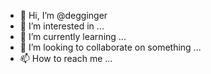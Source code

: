 - 👋 Hi, I’m @degginger
- 👀 I’m interested in ...
- 🌱 I’m currently learning ...
- 💞️ I’m looking to collaborate on something ...
- 📫 How to reach me ...

<!---
degginger/degginger is a ✨ special ✨ repository because its `README.md` (this file) appears on your GitHub profile.
You can click the Preview link to take a look at your changes.
--->
